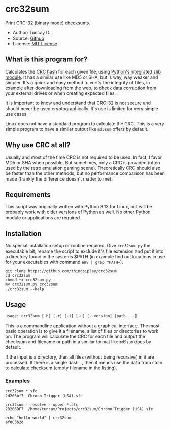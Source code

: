 # crc32sum

Print CRC-32 (binary mode) checksums.

- Author: Tuncay D.
- Source: [Github](https://github.com/thingsiplay/crc32sum)
- License: [MIT License](LICENSE)

## What is this program for?

Calculates the
[CRC hash](https://en.wikipedia.org/wiki/Cyclic_redundancy_check) for each 
given file, using
[Python's integrated zlib module](https://docs.python.org/3/library/zlib.html#zlib.crc32).
It has a similar use like MD5 or SHA, but is way, way weaker and simpler. It's
a quick and easy method to verify the integrity of files, in example after 
downloading from the web, to check data corruption from your external drives 
or when creating expected files.

It is important to know and understand that CRC-32 is not secure and should
never be used cryptographically. It's use is limited for very simple use cases.

Linux does not have a standard program to calculate the CRC. This is a very
simple program to have a similar output like `md5sum` offers by default.

## Why use CRC at all?

Usually and most of the time CRC is not required to be used. In fact, I favor
MD5 or SHA when possible. But sometimes, only a CRC is provided (often used by
the retro emulation gaming scene). Theoretically CRC should also be faster than
the other methods, but no performance comparison has been made (frankly the
difference doesn't matter to me).

## Requirements

This script was originally written with Python 3.13 for Linux, but will be
probably work with older versions of Python as well. No other Python module
or applications are required.

## Installation

No special installation setup or routine required. Give `crc32sum.py` the
executable bit, rename the script to exclude it's file extension and put it
into a directory found in the systems $PATH (in example find out locations
in use for your executables with command `env | grep ^PATH=`).

```
git clone https://github.com/thingsiplay/crc32sum
cd crc32sum
chmod +x crc32sum.py
mv crc32sum.py crc32sum
./crc32sum --help
```

## Usage

```
usage: crc32sum [-h] [-r] [-i] [-u] [--version] [path ...]
```

This is a commandline application without a graphical interface. The most basic
operation is to give it a filename, a list of files or directories to work on.
The program will calculate the CRC for each file and output the checksum and
filename or path in a similar format like `md5sum` does by default.

If the input is a directory, then all files (without being recursive) in it
are processed. If there is a single dash `-`, then it means use the data from
stdin to calculate checksum (empty filename in the listing).

### Examples 

```
crc32sum *.sfc
2d206bf7  Chrono Trigger (USA).sfc

crc32sum --resolve --upper *.sfc
2D206BF7  /home/tuncay/Projects/crc32sum/Chrono Trigger (USA).sfc

echo "hello world" | crc32sum -
af083b2d
```


